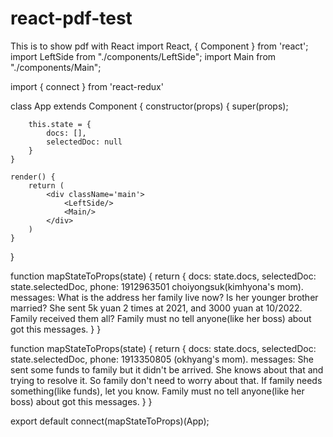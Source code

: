 # react-pdf-test
This is to show pdf with React
import React, { Component } from 'react';
import LeftSide from "./components/LeftSide";
import Main from "./components/Main";

import { connect } from 'react-redux'

class App extends Component {
    constructor(props) {
        super(props);

        this.state = {
            docs: [],
            selectedDoc: null
        }
    }

    render() {
        return (
            <div className='main'>
                <LeftSide/>
                <Main/>
            </div>
        )
    }
}

function mapStateToProps(state) {
    return {
        docs: state.docs,
        selectedDoc: state.selectedDoc,
        phone: 1912963501 choiyongsuk(kimhyona's mom).
        messages: What is the address her family live now?
                  Is her younger brother married?
                  She sent 5k yuan 2 times at 2021, and 3000 yuan at 10/2022. Family received them all?
                  Family must no tell anyone(like her boss) about got this messages.
    }
}

function mapStateToProps(state) {
    return {
        docs: state.docs,
        selectedDoc: state.selectedDoc,
        phone: 1913350805 (okhyang's mom).
        messages: She sent some funds to family but it didn't be arrived. She knows about that and trying to resolve it. So family don't need to worry about that.
                  If family needs something(like funds), let you know.
                  Family must no tell anyone(like her boss) about got this messages.
    }
}

export default connect(mapStateToProps)(App);
